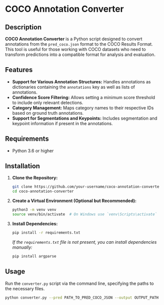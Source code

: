 # COCO Annotation Converter

## Description

**COCO Annotation Converter** is a Python script designed to convert annotations from the `pred_coco.json` format to the COCO Results Format. This tool is useful for those working with COCO datasets who need to transform predictions into a compatible format for analysis and evaluation.

## Features

- **Support for Various Annotation Structures:** Handles annotations as dictionaries containing the `annotations` key as well as lists of annotations.
- **Confidence Score Filtering:** Allows setting a minimum score threshold to include only relevant detections.
- **Category Management:** Maps category names to their respective IDs based on ground truth annotations.
- **Support for Segmentations and Keypoints:** Includes segmentation and keypoint information if present in the annotations.

## Requirements

- Python 3.6 or higher

## Installation

1. **Clone the Repository:**

    ```bash
    git clone https://github.com/your-username/coco-annotation-converter.git
    cd coco-annotation-converter
    ```

2. **Create a Virtual Environment (Optional but Recommended):**

    ```bash
    python3 -m venv venv
    source venv/bin/activate  # On Windows use `venv\Scripts\activate`
    ```

3. **Install Dependencies:**

    ```bash
    pip install -r requirements.txt
    ```

    *If the `requirements.txt` file is not present, you can install dependencies manually:*

    ```bash
    pip install argparse
    ```

## Usage

Run the `converter.py` script via the command line, specifying the paths to the necessary files.

```bash
python converter.py --pred PATH_TO_PRED_COCO_JSON --output OUTPUT_PATH [--score_thresh THRESHOLD]
